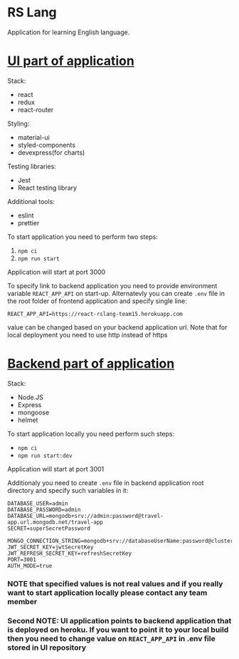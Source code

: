 # RS Lang
Application for learning English language.

# [UI part of application]()

Stack:
- react
- redux
- react-router

Styling:
- material-ui
- styled-components
- devexpress(for charts)

Testing libraries:
- Jest
- React testing library

Additional tools:
- eslint
- prettier

To start application you need to perform two steps:
1. `npm ci`
2. `npm run start`

Application will start at port 3000

To specify link to backend application you need to provide environment variable `REACT_APP_API` on start-up.
Alternatevly you can create `.env` file in the root folder of frontend application and specify single line:

```
REACT_APP_API=https://react-rslang-team15.herokuapp.com
```

value can be changed based on your backend application url. Note that for local deployment you need to use http instead of https

# [Backend part of application](https://github.com/kvalexandr/react-rslang-be)

Stack:
- Node.JS
- Express
- mongoose
- helmet

To start application locally you need perform such steps:
- `npm ci`
- `npm run start:dev`

Application will start at port 3001

Additionaly you need to create `.env` file in backend application root directory and specify such variables in it:

```
DATABASE_USER=admin
DATABASE_PASSWORD=admin
DATABASE_URL=mongodb+srv://admin:password@travel-app.url.mongodb.net/travel-app
SECRET=superSecretPassword

MONGO_CONNECTION_STRING=mongodb+srv://databaseUserName:password@cluster0.ucess.mongodb.net/learnwords
JWT_SECRET_KEY=jwtSecretKey
JWT_REFRESH_SECRET_KEY=refreshSecretKey
PORT=3001
AUTH_MODE=true
```
### NOTE that specified values is not real values and if you really want to start application locally please contact any team member

### Second NOTE: UI application points to backend application that is deployed on heroku. If you want to point it to your local build then you need to change value on `REACT_APP_API` in .env file stored in UI repository
